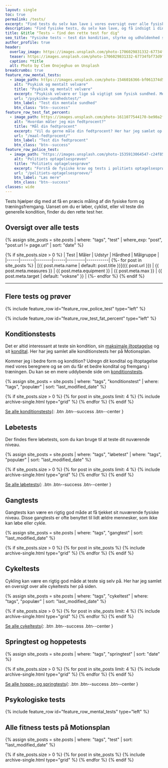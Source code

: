 ```yaml
---
layout: single
toc: true
permalink: /tests/
excerpt: "Find tests du selv kan lave i vores oversigt over alle fysiske fitness tests til gang, løb, cykling, styrketræning, balance, smidighed og roning og træning."
description: "Find fysiske tests, du selv kan lave, og få indsigt i din kondition, styrke, balance og smidighed. Vælg mellem tests til gang, løb, cykling, roning og styrketræning."
title: &title "Tests – find den rette test for dig"
seo_title: "Fysiske tests – test din kondition, styrke og udholdenhed selv"
author_profile: true
header:
  overlay_image: https://images.unsplash.com/photo-1706029831332-67734fbf73d9?ixlib=rb-4.0.3&ixid=M3wxMjA3fDB8MHxwaG90by1wYWdlfHx8fGVufDB8fHx8fA%3D%3D&auto=format&fit=crop&h=630&w=1200&q=10
  teaser: https://images.unsplash.com/photo-1706029831332-67734fbf73d9?ixlib=rb-4.0.3&ixid=M3wxMjA3fDB8MHxwaG90by1wYWdlfHx8fGVufDB8fHx8fA%3D%3D&auto=format&fit=crop&h=300&w=400&q=10
  caption: *title
  alt: Photo by Clem Onojeghuo on Unsplash
breadcrumbs: true
feature_row_mental_tests:
  - image_path: https://images.unsplash.com/photo-1546016366-bf061374d54e?auto=format&ixlib=rb-4.0.3&ixid=M3wxMjA3fDB8MHxwaG90by1wYWdlfHx8fGVufDB8fHx8fA%3D%3D&fit=crop&h=300&w=400&q=10
    alt: "Psykisk og mentalt velvære"
    title: "Psykisk og mentalt velvære"
    excerpt: "Psykisk velvære er lige så vigtigt som fysisk sundhed. Med disse tests kan du få en bedre forståelse af din mentale tilstand og tage de første skridt mod at forbedre din trivsel."
    url: "/psykiske-sundhedstest/"
    btn_label: "Test din mentale sundhed"
    btn_class: "btn--success"
feature_row_test_fat_percent:
  - image_path: https://images.unsplash.com/photo-1611077544170-be90a2f68add?auto=format&ixlib=rb-4.0.3&ixid=M3wxMjA3fDB8MHxwaG90by1wYWdlfHx8fGVufDB8fHx8fA%3D%3D&fit=crop&h=300&w=400&q=10
    alt: "Hvordan måler jeg min fedtprocent?"
    title: "Mål din fedtprocent"
    excerpt: "Vil du gerne måle din fedtprocent? Her har jeg samlet op på, hvordan du kan måle din fedtprocent. Der er i hvert fald mindst 7 forskellige metoder, du kan afprøve."
    url: "/maal-fedtprocent/"
    btn_label: "Test din fedtprocent"
    btn_class: "btn--success"
feature_row_police_test:
  - image_path: "https://images.unsplash.com/photo-1535913064547-c24f85802447?ixid=MnwxMjA3fDB8MHxwaG90by1wYWdlfHx8fGVufDB8fHx8&ixlib=rb-1.2.1&auto=format&fit=crop&h=300&w=400&q=10"
    alt: "Politiets optagelsesprøven"
    title: "Politiets optagelsesprøve"
    excerpt: "Forstå de fysiske krav og tests i politiets optagelsesprøve. Få indsigt i testens opbygning og forbered dig optimalt."
    url: "/politiets-optagelsesproeve/"
    btn_label: "Læs mere"
    btn_class: "btn--success"
classes: wide
---
```


Tests hjælper dig med at få en præcis måling af din fysiske form og træningsfremgang. Uanset om du er løber, cyklist, eller vil teste din generelle kondition, finder du den rette test her.

## Oversigt over alle tests

{% assign site_posts = site.posts | where: "tags", "test" | where_exp: "post", "post.url != page.url" | sort: "date" %}

{% if site_posts.size > 0 %}
| Test | Måler | Udstyr | Hårdhed | Målgruppe |
|------|-------|--------|------|---------|-----------|
  {%- for post in site_posts %}
| [{{ post.meta.name | default: post.title  }}]({{ post.url }}) | {{ post.meta.measures }} | {{ post.meta.equipment }} | {{ post.meta.max }} | {{ post.meta.target | default: "voksne" }} |
  {%- endfor %}
{% endif %}

***

## Flere tests og prøver

{% include feature_row id="feature_row_police_test" type="left" %}

{% include feature_row id="feature_row_test_fat_percent" type="left" %}

## Konditionstests

Det er altid interessant at teste sin kondition, sin [maksimale iltoptagelse](/maksimale-iltoptagelse-vo2max/) og sit [kondital](/kondital/). Her har jeg samlet alle konditionstests her på Motionsplan.

Kommer jeg i bedre form og kondition? Udregn dit kondital og iltoptagelse med vores beregnere og se om du får et bedre kondital og fremgang i træningen. Du kan se en mere uddybende side om [konditionstests](/kondition/tests/).

{% assign site_posts = site.posts | where: "tags", "konditionstest" | where: "tags", "populær" | sort: "last_modified_date" %}

<div class="feature__wrapper" markdown="1">

{% if site_posts.size > 0 %}
  {% for post in site_posts limit: 4 %}
    {% include archive-single.html type="grid" %}
  {% endfor %}
{% endif %}

[Se alle konditionstests](/kondition/tests/){: .btn .btn--success .btn--center }

</div>

## Løbetests

Der findes flere løbetests, som du kan bruge til at teste dit nuværende niveau.

{% assign site_posts = site.posts | where: "tags", "løbetest" | where: "tags", "populær" | sort: "last_modified_date" %}

<div class="feature__wrapper" markdown="1">

{% if site_posts.size > 0 %}
  {% for post in site_posts limit: 4 %}
    {% include archive-single.html type="grid" %}
  {% endfor %}
{% endif %}

[Se alle løbetests](/tests/loeb/){: .btn .btn--success .btn--center }

</div>

## Gangtests

Gangtests kan være en rigtig god måde at få tjekket sit nuværende fysiske niveau. Disse gangtests er ofte benyttet til lidt ældre mennesker, som ikke kan løbe eller cykle.

{% assign site_posts = site.posts | where: "tags", "gangtest" | sort: "last_modified_date" %}

<div class="feature__wrapper">

{% if site_posts.size > 0 %}
  {% for post in site_posts %}
    {% include archive-single.html type="grid" %}
  {% endfor %}
{% endif %}

</div>

## Cykeltests

Cykling kan være en rigtig god måde at teste sig selv på. Her har jeg samlet en oversigt over alle cykeltests her på siden.

{% assign site_posts = site.posts | where: "tags", "cykeltest" | where: "tags", "populær" | sort: "last_modified_date" %}

<div class="feature__wrapper" markdown="1">

{% if site_posts.size > 0 %}
  {% for post in site_posts limit: 4 %}
    {% include archive-single.html type="grid" %}
  {% endfor %}
{% endif %}

[Se alle cykeltests](/tests/cykling/){: .btn .btn--success .btn--center }

</div>

## Springtest og hoppetests

{% assign site_posts = site.posts | where: "tags", "springtest" | sort: "date" %}

<div class="feature__wrapper" markdown="1">

{% if site_posts.size > 0 %}
  {% for post in site_posts limit: 4 %}
    {% include archive-single.html type="grid" %}
  {% endfor %}
{% endif %}

[Se alle hoppe- og springtests](/springtests-hoppehoejde/){: .btn .btn--success .btn--center }

</div>

## Psykologiske tests

{% include feature_row id="feature_row_mental_tests" type="left" %}

## Alle fitness tests på Motionsplan

{% assign site_posts = site.posts | where: "tags", "test" | sort: "last_modified_date" %}

<div class="feature__wrapper">

{% if site_posts.size > 0 %}
  {% for post in site_posts %}
    {% include archive-single.html type="grid" %}
  {% endfor %}
{% endif %}

</div>
